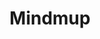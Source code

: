---
title: "Mindmup"
for: "General"
thumbnail: "img/projects/At_The_Heart_Of_The_Forest/thumbnail.png"
description: 
  "Aseprite is a software for all your pixel art needs!"
projects: ["The Witches of Luminoire"]
download-link: "https://rainbowjellie.itch.io/at-the-heart-of-the-forest"
tutorial-links: ["https://www.youtube.com/watch?v=WKeNJh_gIJU&ab_channel=olenvn"]
---